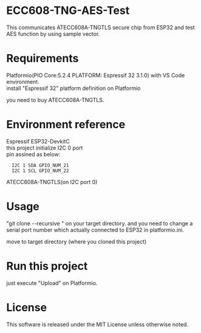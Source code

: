 # ECC608-TNG-AES-Test
This communicates ATECC608A-TNGTLS secure chip from ESP32 and test AES function by using sample vector.   

# Requirements   
Platformio(PIO Core:5.2.4 PLATFORM: Espressif 32 3.1.0) with VS Code environment.   
install "Espressif 32" platform definition on Platformio   

you need to buy ATECC608A-TNGTLS.  

# Environment reference
Espressif ESP32-DevkitC  
this project initialize I2C 0 port    
pin assined as below:   

```
  I2C 1 SDA GPIO_NUM_21   
  I2C 1 SCL GPIO_NUM_22   
```

ATECC608A-TNGTLS(on I2C port 0)   

# Usage  
"git clone --recursive " on your target directory. and you need to change a serial port number which actually connected to ESP32 in platformio.ini.     

move to target directory (where you cloned this project)     

# Run this project  
just execute "Upload" on Platformio.   

# License  
This software is released under the MIT License unless otherwise noted.  